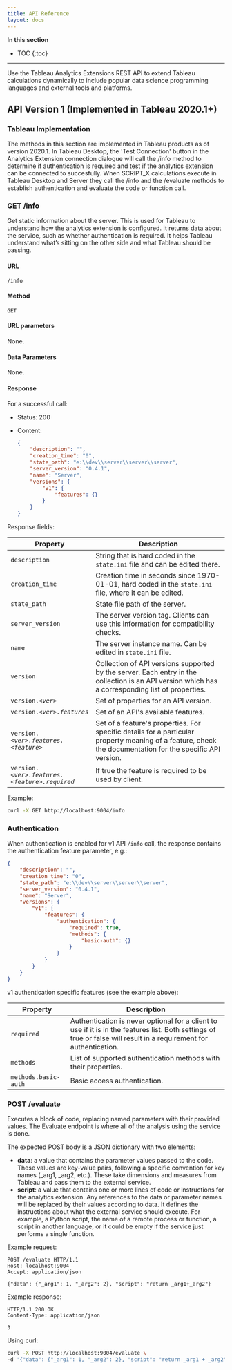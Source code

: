 ```yaml
---
title: API Reference
layout: docs
---
```


**In this section**

* TOC
{:toc}

----

Use the Tableau Analytics Extensions REST API to extend Tableau calculations dynamically to include popular data science programming languages and external tools and platforms.

## API Version 1 (Implemented in Tableau 2020.1+)

### Tableau Implementation

The methods in this section are implemented in Tableau products as of version 2020.1. In Tableau Desktop, the 'Test Connection' button in the Analytics Extension connection dialogue will call the /info method to determine if authentication is required and test if the analytics extension can be connected to succesfully. When SCRIPT_X calculations execute in Tableau Desktop and Server they call the /info and the /evaluate methods to establish authentication and evaluate the code or function call.

### GET /info

Get static information about the server. This is used for Tableau to understand how the analytics extension is configured. It returns data about the service, such as whether authentication is required. It helps Tableau understand what’s sitting on the other side and what Tableau should be passing.

#### URL

```HTTP
/info
```

#### Method

```HTTP
GET
```

#### URL parameters

None.

#### Data Parameters

None.

#### Response

For a successful call:

- Status: 200
- Content:

  ```json
  {
      "description": "",
      "creation_time": "0",
      "state_path": "e:\\dev\\server\\server\\server",
      "server_version": "0.4.1",
      "name": "Server",
      "versions": {
          "v1": {
              "features": {}
          }
      }
  }
  ```

Response fields:

Property | Description
--- | ---
`description` | String that is hard coded in the `state.ini` file and can be edited there.
`creation_time` |  Creation time in seconds since 1970-01-01, hard coded in the `state.ini` file, where it can be edited.
`state_path` | State file path of the server.
`server_version` | The server version tag. Clients can use this information for compatibility checks.
`name` | The server instance name. Can be edited in `state.ini` file.
`version` | Collection of API versions supported by the server. Each entry in the collection is an API version which has a corresponding list of properties.
`version.`*`<ver>`* | Set of properties for an API version.
`version.`*`<ver>.features`* | Set of an API's available features.
`version.`*`<ver>.features.<feature>`* | Set of a feature's properties. For specific details for a particular property meaning of a feature, check the documentation for the specific API version.
`version.`*`<ver>.features.<feature>.required`* | If true the feature is required to be used by client.

Example:

```bash
curl -X GET http://localhost:9004/info
```

### Authentication

When authentication is enabled for v1 API `/info` call, the response contains the authentication feature parameter, e.g.:

  ```json
  {
      "description": "",
      "creation_time": "0",
      "state_path": "e:\\dev\\server\\server\\server",
      "server_version": "0.4.1",
      "name": "Server",
      "versions": {
          "v1": {
              "features": {
                  "authentication": {
                      "required": true,
                      "methods": {
                          "basic-auth": {}
                      }
                  }
              }
          }
      }
  }
  ```

v1 authentication specific features (see the example above):

Property | Description
--- | ---
`required` | Authentication is never optional for a client to use if it is in the features list. Both settings of true or false will result in a requirement for authentication.
`methods` | List of supported authentication methods with their properties.
`methods.basic-auth` | Basic access authentication. 


### POST /evaluate

Executes a block of code, replacing named parameters with their provided values. The Evaluate endpoint is where all of the analysis using the service is done.

The expected POST body is a JSON dictionary with two elements:

- **data**: a value that contains the parameter values passed to the code. These values are key-value pairs, following a specific convention for key names (_arg1, _arg2, etc.). These take dimensions and measures from Tableau and pass them to the external service.
- **script**: a value that contains one or more lines of code or instructions for the analytics extension. Any references to the data or parameter names will be replaced by their values according to data. It defines the instructions about what the external service should execute. For example, a Python script, the name of a remote process or function, a script in another language, or it could be empty if the service just performs a single function.

Example request:

```HTTP
POST /evaluate HTTP/1.1
Host: localhost:9004
Accept: application/json

{"data": {"_arg1": 1, "_arg2": 2}, "script": "return _arg1+_arg2"}
```

Example response:

```HTTP
HTTP/1.1 200 OK
Content-Type: application/json

3
```

Using curl:

```bash
curl -X POST http://localhost:9004/evaluate \
-d '{"data": {"_arg1": 1, "_arg2": 2}, "script": "return _arg1 + _arg2"}'
```
